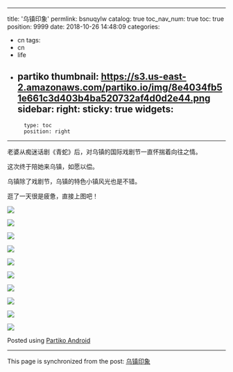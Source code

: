 
---
title: '乌镇印象'
permlink: bsnuqylw
catalog: true
toc_nav_num: true
toc: true
position: 9999
date: 2018-10-26 14:48:09
categories:
- cn
tags:
- cn
- life
- partiko
thumbnail: https://s3.us-east-2.amazonaws.com/partiko.io/img/8e4034fb51e661c3d403b4ba520732af4d0d2e44.png
sidebar:
    right:
        sticky: true
widgets:
    -
        type: toc
        position: right
---


老婆从痴迷话剧《青蛇》后，对乌镇的国际戏剧节一直怀揣着向往之情。

这次终于陪她来乌镇，如愿以偿。

乌镇除了戏剧节，乌镇的特色小镇风光也是不错。

逛了一天很是疲惫，直接上图吧！

![](https://s3.us-east-2.amazonaws.com/partiko.io/img/8e4034fb51e661c3d403b4ba520732af4d0d2e44.png)

![](https://s3.us-east-2.amazonaws.com/partiko.io/img/01770cd211a2a393b1b998322d5e40a38a217a5e.png)

![](https://s3.us-east-2.amazonaws.com/partiko.io/img/a46b893f9fa3cb6261140b1d3e00952cf447401f.png)

![](https://s3.us-east-2.amazonaws.com/partiko.io/img/c38f41efba20dee2cb32dfb15fce2efe884b38fe.png)

![](https://s3.us-east-2.amazonaws.com/partiko.io/img/ecd3c3b98a883a8dcd993aa45e0b87839075d54b.png)

![](https://s3.us-east-2.amazonaws.com/partiko.io/img/67a9bdde5edf92e609fb62b6aeead049aaaa0322.png)

![](https://s3.us-east-2.amazonaws.com/partiko.io/img/7fb4c89a2dffec938278f7b2cb76f72d4ff72b8a.png)

![](https://s3.us-east-2.amazonaws.com/partiko.io/img/b90ee01e41ed1e61e0f2de21f1f2f918a263bc21.png)

![](https://s3.us-east-2.amazonaws.com/partiko.io/img/b998205a552f92305a8ec3513ff0cd25ff511508.png)

![](https://s3.us-east-2.amazonaws.com/partiko.io/img/1f5ab8147161ad8b732944825c188a04fe89d19a.png)

Posted using [Partiko Android](https://steemit.com/@partiko-android)

- - -

This page is synchronized from the post: [乌镇印象](https://steemit.com/@yellowbird/bsnuqylw)
